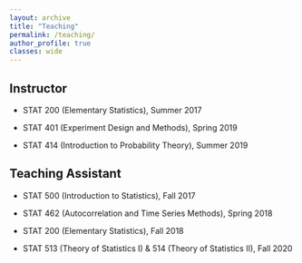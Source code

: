 ```yaml
---
layout: archive
title: "Teaching"
permalink: /teaching/
author_profile: true
classes: wide
---
```


## Instructor
  - STAT 200 (Elementary Statistics), Summer 2017

  - STAT 401 (Experiment Design and Methods), Spring 2019

  - STAT 414 (Introduction to Probability Theory), Summer 2019
  
## Teaching Assistant
  - STAT 500 (Introduction to Statistics), Fall 2017

  - STAT 462 (Autocorrelation and Time Series Methods), Spring 2018

  - STAT 200 (Elementary Statistics), Fall 2018
  
  - STAT 513 (Theory of Statistics I) & 514 (Theory of Statistics II), Fall 2020
